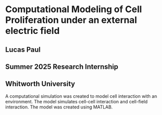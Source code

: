 # Computational Modeling of Cell Proliferation under an external electric field  
## Lucas Paul  
## Summer 2025 Research Internship  
## Whitworth University  

A computational simulation was created to model cell interaction with an environment. 
The model simulates cell-cell interaction and cell-field interaction. The model 
was created using MATLAB.
